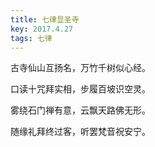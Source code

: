 ```yaml
---
title: 七律显圣寺
key: 2017.4.27
tags: 七律
---
```


古寺仙山互扬名，万竹千树似心经。

口读十咒拜实相，步履百坡识空灵。

雾绕石门禅有意，云飘天路佛无形。

随缘礼拜终过客，听罢梵音祝安宁。

</br>

